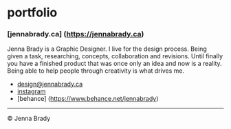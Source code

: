 # portfolio


###  [jennabrady.ca] (https://jennabrady.ca)

Jenna Brady is a Graphic Designer.
I live for the design process. Being given a task, researching, concepts, collaboration and revisions. Until finally you have a finished product that was once only an idea and now is a reality. Being able to help people through creativity is what drives me.   

- [design@jennabrady.ca](mailto:design@jennabrady.ca)
- [instagram](https://www.instagram.com/jennbee93/?hl=en)
- [behance] (https://www.behance.net/jennabrady)

---
© Jenna Brady
